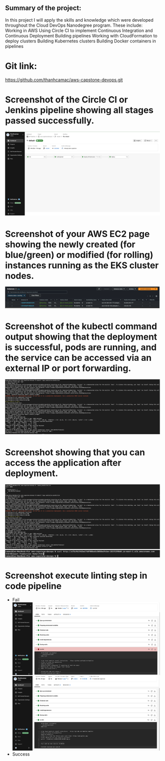 ## Summary of the project:
In this project I will apply the skills and knowledge which were developed throughout the Cloud DevOps Nanodegree program. These include:
Working in AWS
Using Circle CI to implement Continuous Integration and Continuous Deployment
Building pipelines
Working with CloudFormation to deploy clusters
Building Kubernetes clusters
Building Docker containers in pipelines
# Git link:
https://github.com/thanhcamac/aws-capstone-devops.git
# Screenshot of the Circle CI or Jenkins pipeline showing all stages passed successfully.
![S1](./screenshots/SCREENSHOT01.png)
# Screenshot of your AWS EC2 page showing the newly created (for blue/green) or modified (for rolling) instances running as the EKS cluster nodes.
![S2](./screenshots/SCREENSHOT02.png)
# Screenshot of the kubectl command output showing that the deployment is successful, pods are running, and the service can be accessed via an external IP or port forwarding.
![S3](./screenshots/SCREENSHOT03.png)
# Screenshot showing that you can access the application after deployment.
![S4](./screenshots/SCREENSHOT04_1.png)
![S4](./screenshots/SCREENSHOT04_2.png)
# Screenshot execute linting step in code pipeline
- Fail
![S5](./screenshots/SCREENSHOT05_1.png)
![S5](./screenshots/SCREENSHOT05_2.png)
- Success
